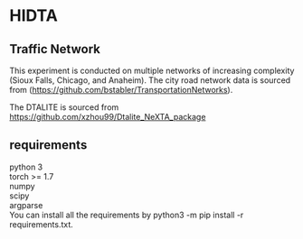 # HIDTA

## Traffic Network
This experiment is conducted on multiple networks of increasing complexity (Sioux Falls, Chicago, and Anaheim). The city road network data is sourced from (https://github.com/bstabler/TransportationNetworks).  

The DTALITE is sourced from https://github.com/xzhou99/Dtalite_NeXTA_package

## requirements
python 3  
torch >= 1.7  
numpy  
scipy  
argparse  
You can install all the requirements by python3 -m pip install -r requirements.txt.

